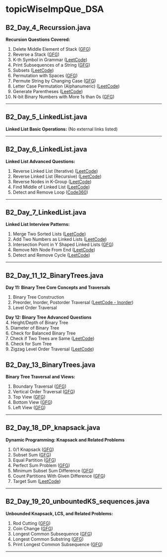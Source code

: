 ﻿# topicWiseImpQue_DSA

## B2_Day_4_Recurssion.java
**Recursion Questions Covered:**
1. Delete Middle Element of Stack ([GFG](https://www.geeksforgeeks.org/delete-middle-element-stack/))
2. Reverse a Stack ([GFG](https://www.geeksforgeeks.org/problems/reverse-a-stack/1))
3. K-th Symbol in Grammar ([LeetCode](https://leetcode.com/problems/k-th-symbol-in-grammar/))
4. Print Subsequences of a String ([GFG](https://www.geeksforgeeks.org/print-subsequences-string/))
5. Subsets ([LeetCode](https://leetcode.com/problems/subsets/))
6. Permutation with Spaces ([GFG](https://www.geeksforgeeks.org/problems/permutation-with-spaces3627/1))
7. Permute String by Changing Case ([GFG](https://www.geeksforgeeks.org/permute-string-changing-case/))
8. Letter Case Permutation (Alphanumeric) ([LeetCode](https://leetcode.com/problems/letter-case-permutation/))
9. Generate Parentheses ([LeetCode](https://leetcode.com/problems/generate-parentheses/))
10. N-bit Binary Numbers with More 1s than 0s ([GFG](https://www.geeksforgeeks.org/problems/print-n-bit-binary-numbers-having-more-1s-than-0s0252/1))

---

## B2_Day_5_LinkedList.java
**Linked List Basic Operations:**
(No external links listed)

---

## B2_Day_6_LinkedList.java
**Linked List Advanced Questions:**
1. Reverse Linked List (Iterative) ([LeetCode](https://leetcode.com/problems/reverse-linked-list/))
2. Reverse Linked List (Recursive) ([LeetCode](https://leetcode.com/problems/reverse-linked-list/))
3. Reverse Nodes in K-Group ([LeetCode](https://leetcode.com/problems/reverse-nodes-in-k-group/))
4. Find Middle of Linked List ([LeetCode](https://leetcode.com/problems/middle-of-the-linked-list/))
5. Detect and Remove Loop ([Code360](https://www.naukri.com/code360/problems/interview-shuriken-42-detect-and-remove-loop_241049))

---

## B2_Day_7_LinkedList.java
**Linked List Interview Patterns:**
1. Merge Two Sorted Lists ([LeetCode](https://leetcode.com/problems/merge-two-sorted-lists/))
2. Add Two Numbers as Linked Lists ([LeetCode](https://leetcode.com/problems/add-two-numbers/))
3. Intersection Point in Y Shaped Linked Lists ([GFG](https://www.geeksforgeeks.org/problems/intersection-point-in-y-shapped-linked-lists/1))
4. Remove Nth Node From End ([LeetCode](https://leetcode.com/problems/remove-nth-node-from-end-of-list/))
5. Detect and Remove Cycle ([LeetCode](https://leetcode.com/problems/linked-list-cycle/))

---

## B2_Day_11_12_BinaryTrees.java

**Day 11: Binary Tree Core Concepts and Traversals**
1. Binary Tree Construction  
2. Preorder, Inorder, Postorder Traversal ([LeetCode - Inorder](https://leetcode.com/problems/binary-tree-inorder-traversal/))  
3. Level Order Traversal  

**Day 12: Binary Tree Advanced Questions**  
4. Height/Depth of Binary Tree  
5. Diameter of Binary Tree  
6. Check for Balanced Binary Tree  
7. Check if Two Trees are Same ([LeetCode](https://leetcode.com/problems/same-tree/))  
8. Check for Sum Tree  
9. Zigzag Level Order Traversal ([LeetCode](https://leetcode.com/problems/binary-tree-zigzag-level-order-traversal/))  


## B2_Day_13_BinaryTrees.java
**Binary Tree Traversal and Views:**
1. Boundary Traversal ([GFG](https://www.geeksforgeeks.org/problems/boundary-traversal-of-binary-tree/1))
2. Vertical Order Traversal ([GFG](https://www.geeksforgeeks.org/problems/print-a-binary-tree-in-vertical-order/1))
3. Top View ([GFG](https://www.geeksforgeeks.org/problems/top-view-of-binary-tree/1))
4. Bottom View ([GFG](https://www.geeksforgeeks.org/problems/bottom-view-of-binary-tree/1))
5. Left View ([GFG](https://www.geeksforgeeks.org/problems/left-view-of-binary-tree/1))

---

## B2_Day_18_DP_knapsack.java
**Dynamic Programming: Knapsack and Related Problems**
1. 0/1 Knapsack ([GFG](https://www.geeksforgeeks.org/problems/0-1-knapsack-problem0945/1))
2. Subset Sum ([GFG](https://www.geeksforgeeks.org/problems/subset-sum-problem-1611555638/1))
3. Equal Partition ([GFG](https://www.geeksforgeeks.org/problems/partition-equal-subset-sum/0))
4. Perfect Sum Problem ([GFG](https://www.geeksforgeeks.org/problems/perfect-sum-problem5633/1))
5. Minimum Subset Sum Difference ([GFG](https://www.geeksforgeeks.org/problems/minimum-sum-partition3317/1))
6. Count Partitions With Given Difference ([GFG](https://www.geeksforgeeks.org/problems/partitions-with-given-difference/1))
7. Target Sum ([LeetCode](https://leetcode.com/problems/target-sum/))

---

## B2_Day_19_20_unbountedKS_sequences.java
**Unbounded Knapsack, LCS, and Related Problems:**
1. Rod Cutting ([GFG](https://www.geeksforgeeks.org/problems/rod-cutting0840/1))
2. Coin Change ([GFG](https://www.geeksforgeeks.org/problems/coin-change2448/1))
3. Longest Common Subsequence ([GFG](https://www.geeksforgeeks.org/problems/longest-common-subsequence-1587115620/1))
4. Longest Common Substring ([GFG](https://www.geeksforgeeks.org/problems/longest-common-substring1452/1))
5. Print Longest Common Subsequence ([GFG](https://www.geeksforgeeks.org/problems/print-longest-common-subsequence/1))

---
